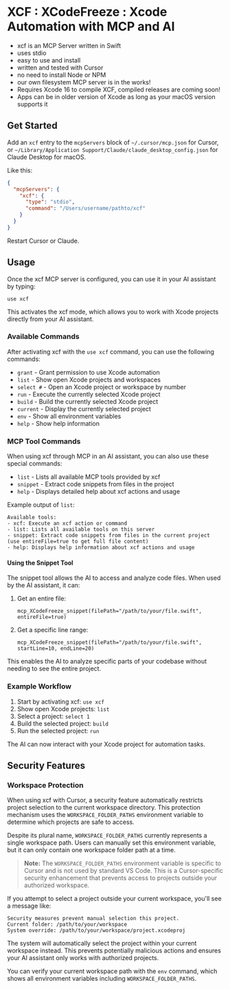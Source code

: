 # XCF : XCodeFreeze : Xcode Automation with MCP and AI
- xcf is an MCP Server written in Swift
- uses stdio
- easy to use and install
- written and tested with Cursor
- no need to install Node or NPM
- our own filesystem MCP server is in the works!
- Requires Xcode 16 to compile XCF, compiled releases are coming soon!
- Apps can be in older version of Xcode as long as your macOS version supports it

## Get Started
Add an `xcf` entry to the `mcpServers` block of `~/.cursor/mcp.json` for Cursor, or `~/Library/Application Support/Claude/claude_desktop_config.json` for Claude Desktop for macOS.

Like this:
```json
{
  "mcpServers": {
    "xcf": {
      "type": "stdio",
      "command": "/Users/username/pathto/xcf"
    }
  }
}
```

Restart Cursor or Claude.

## Usage

Once the xcf MCP server is configured, you can use it in your AI assistant by typing:

```
use xcf
```

This activates the xcf mode, which allows you to work with Xcode projects directly from your AI assistant.

### Available Commands

After activating xcf with the `use xcf` command, you can use the following commands:

- `grant` - Grant permission to use Xcode automation
- `list` - Show open Xcode projects and workspaces
- `select #` - Open an Xcode project or workspace by number
- `run` - Execute the currently selected Xcode project
- `build` - Build the currently selected Xcode project
- `current` - Display the currently selected project
- `env` - Show all environment variables
- `help` - Show help information

### MCP Tool Commands

When using xcf through MCP in an AI assistant, you can also use these special commands:

- `list` - Lists all available MCP tools provided by xcf
- `snippet` - Extract code snippets from files in the project
- `help` - Displays detailed help about xcf actions and usage

Example output of `list`:

```
Available tools:
- xcf: Execute an xcf action or command
- list: Lists all available tools on this server
- snippet: Extract code snippets from files in the current project (use entireFile=true to get full file content)
- help: Displays help information about xcf actions and usage
```

#### Using the Snippet Tool

The snippet tool allows the AI to access and analyze code files. When used by the AI assistant, it can:

1. Get an entire file:
   ```
   mcp_XCodeFreeze_snippet(filePath="/path/to/your/file.swift", entireFile=true)
   ```

2. Get a specific line range:
   ```
   mcp_XCodeFreeze_snippet(filePath="/path/to/your/file.swift", startLine=10, endLine=20)
   ```

This enables the AI to analyze specific parts of your codebase without needing to see the entire project.

### Example Workflow

1. Start by activating xcf: `use xcf`
2. Show open Xcode projects: `list`
3. Select a project: `select 1`
4. Build the selected project: `build`
5. Run the selected project: `run`

The AI can now interact with your Xcode project for automation tasks.

## Security Features

### Workspace Protection

When using xcf with Cursor, a security feature automatically restricts project selection to the current workspace directory. This protection mechanism uses the `WORKSPACE_FOLDER_PATHS` environment variable to determine which projects are safe to access.

Despite its plural name, `WORKSPACE_FOLDER_PATHS` currently represents a single workspace path. Users can manually set this environment variable, but it can only contain one workspace folder path at a time.

> **Note:** The `WORKSPACE_FOLDER_PATHS` environment variable is specific to Cursor and is not used by standard VS Code. This is a Cursor-specific security enhancement that prevents access to projects outside your authorized workspace.

If you attempt to select a project outside your current workspace, you'll see a message like:

```
Security measures prevent manual selection this project.
Current folder: /path/to/your/workspace
System override: /path/to/your/workspace/project.xcodeproj
```

The system will automatically select the project within your current workspace instead. This prevents potentially malicious actions and ensures your AI assistant only works with authorized projects.

You can verify your current workspace path with the `env` command, which shows all environment variables including `WORKSPACE_FOLDER_PATHS`.
